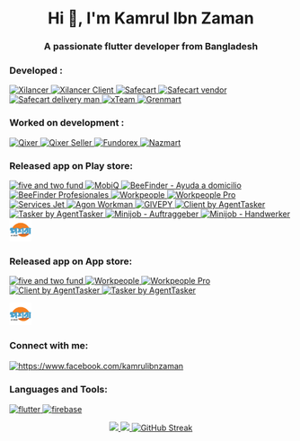 <h1 align="center">Hi 👋, I'm Kamrul Ibn Zaman</h1>
<h3 align="center">A passionate flutter developer from Bangladesh</h3>

<h3 align="left">Developed :</h3>
<p align="left">
 <a href="https://codecanyon.net/item/freelancer-flutter-mobile-app-xilancer-freelancer-marketplace-platform/49913337" target="_blank" rel="noreferrer"> <img src="https://i.postimg.cc/gJh3KdV4/image.png" alt="Xilancer" width="40" height="40"/> </a>
 <a href="https://codecanyon.net/item/client-flutter-mobile-app-xilancer-freelancer-marketplace-platform/51899615" target="_blank" rel="noreferrer"> <img src="https://i.postimg.cc/0NJYD2FK/xcilent.png" alt="Xilancer Client" width="40" height="40"/> </a>
 <a href="https://codecanyon.net/item/safecart-ecommerce-customer-mobile-app/49481701?s_rank=6" target="_blank" rel="noreferrer"> <img src="https://i.postimg.cc/sgnLkPtq/image.png" alt="Safecart" width="40" height="40"/> </a>
 <a href="https://codecanyon.net/item/vendor-app-safecart-ecommerce-platform/49481922?s_rank=5" target="_blank" rel="noreferrer"> <img src="https://i.postimg.cc/0Q10Fb2h/image.png" alt="Safecart vendor" width="40" height="40"/> </a>
 <a href="https://codecanyon.net/item/delivery-man-app-safecart-ecommerce-platform/49485907?s_rank=4" target="_blank" rel="noreferrer"> <img src="https://i.postimg.cc/VkS9NjJ3/image.png" alt="Safecart delivery man" width="40" height="40"/> </a>
 <a href="https://play.google.com/store/apps/details?id=com.xgenious.xteam" target="_blank" rel="noreferrer"> <img src="https://i.postimg.cc/jj0fdB07/image.png" alt="xTeam" width="40" height="40"/> </a>
 <a href="https://codecanyon.net/item/grenmart-laravel-ecommerce-shop-flutter-app/40188895?s_rank=13" target="_blank" rel="noreferrer"> <img src="https://i.postimg.cc/xT9XGh7T/image.png" alt="Grenmart" width="40" height="40"/> </a>
</p>

<h3 align="left">Worked on development :</h3>
<p align="left">
<a href="https://codecanyon.net/item/qixer-multivendor-on-demand-service-marketplace-and-service-finder-buyer-app/38154133?s_rank=21" target="_blank" rel="noreferrer"> <img src="https://i.postimg.cc/mkxPw5Bs/image.png" alt="Qixer" width="40" height="40"/> </a>
<a href="https://codecanyon.net/item/qixer-multivendor-on-demand-service-marketplace-seller-app/39013880?s_rank=17" target="_blank" rel="noreferrer"> <img src="https://i.postimg.cc/wxhMzF91/image.png" alt="Qixer Seller" width="40" height="40"/> </a>
<a href="https://codecanyon.net/item/crowdfunding-platform-flutter-mobile-app-fundorex/39675422?s_rank=14" target="_blank" rel="noreferrer"> <img src="https://i.postimg.cc/C1hD8th6/image.png" alt="Fundorex" width="40" height="40"/> </a>
<a href="https://codecanyon.net/item/nazmart-tenant-shop-flutter-mobile-app/45385600?s_rank=11" target="_blank" rel="noreferrer"> <img src="https://i.postimg.cc/52PTCcS6/image.png" alt="Nazmart" width="40" height="40"/> </a>
</p>


<h3 align="left">Released app on Play store:</h3> 
<p align="left">
  
<p align="left"> <a href="https://play.google.com/store/apps/details?id=com.fiveTwoFund.app" target="_blank" rel="noreferrer"> <img src="https://i.postimg.cc/nrRtHXDh/five-twofund.png" alt="five and two fund" width="40" height="40"/> </a>
  <a href="https://play.google.com/store/apps/details?id=com.xgenious.shopmart" target="_blank" rel="noreferrer"> <img src="https://i.postimg.cc/d3kYn83c/mobiq.png" alt="MobiQ" width="40" height="40"/> </a>
<a href="https://play.google.com/store/apps/details?id=com.beefinder.es" target="_blank" rel="noreferrer"> <img src="https://i.postimg.cc/rFqb8B5R/beefinder.png" alt="BeeFinder - Ayuda a domicilio" width="40" height="40"/> </a>
<a href="https://play.google.com/store/apps/details?id=com.beefinder_profesional.es" target="_blank" rel="noreferrer"> <img src="https://i.postimg.cc/Kvr2f7DB/beefinder-seller.png" alt="BeeFinder Profesionales" width="40" height="40"/> </a>
<a href="https://play.google.com/store/apps/details?id=ng.workpeople.app" target="_blank" rel="noreferrer"> <img src="https://i.postimg.cc/KYBTpxvC/image.png" alt="Workpeople" width="40" height="40"/> </a>
<a href="https://play.google.com/store/apps/details?id=ng.workpeople.pro" target="_blank" rel="noreferrer"> <img src="https://i.postimg.cc/R056HyQd/image.png" alt="Workpeople Pro" width="40" height="40"/> </a>
<a href="https://play.google.com/store/apps/details?id=com.ondemand.servicesjet" target="_blank" rel="noreferrer"> <img src="https://i.postimg.cc/cCwz8Vk8/image.png" alt="Services Jet" width="40" height="40"/> </a>
<a href="https://play.google.com/store/apps/details?id=com.agonworkman.app" target="_blank" rel="noreferrer"> <img src="https://i.postimg.cc/RVyCqcsN/icon.png" alt="Agon Workman" width="40" height="40"/> </a>
<a href="https://play.google.com/store/apps/details?id=com.givepy" target="_blank" rel="noreferrer"> <img src="https://i.postimg.cc/WpqMh7Sk/app-icon.png" alt="GIVEPY" width="40" height="40"/> </a>
<a href="https://play.google.com/store/apps/details?id=com.agenttasker.client" target="_blank" rel="noreferrer"> <img src="https://i.postimg.cc/L6RNYw9C/image.png" alt="Client by AgentTasker" width="40" height="40"/> </a>
<a href="https://play.google.com/store/apps/details?id=com.agenttasker.tasker" target="_blank" rel="noreferrer"> <img src="https://i.postimg.cc/W3VLQmfm/230x0w.webp" alt="Tasker by AgentTasker" width="40" height="40"/> </a>
<a href="https://play.google.com/store/apps/details?id=de.rentnerminijob" target="_blank" rel="noreferrer"> <img src="https://i.postimg.cc/ncLvBJmL/minijob-buyer.png" alt="Minijob - Auftraggeber" width="40" height="40"/> </a>
<a href="https://play.google.com/store/apps/details?id=de.rentnerminijob.handwerker" target="_blank" rel="noreferrer"> <img src="https://i.postimg.cc/pTK8dvCb/image.png" alt="Minijob - Handwerker" width="40" height="40"/> </a>
<a href="https://play.google.com/store/apps/details?id=com.poshorabd.proedge" target="_blank" rel="noreferrer"> <img src="https://github.com/KamrulIbnZaman/KamrulIbnZaman/blob/main/assets/poshora.png" alt="Poshora" width="40" height="40"/> </a>

</p>

<h3 align="left">Released app on App store:</h3> 
<p align="left">
  
<p align="left"> <a href="https://apps.apple.com/in/app/five-and-two-fund/id6443989537" target="_blank" rel="noreferrer"> <img src="https://i.postimg.cc/nrRtHXDh/five-twofund.png" alt="five and two fund" width="40" height="40"/> </a>
<!-- workpeople -->
<a href="https://apps.apple.com/us/app/workpeople/id6476810230" target="_blank" rel="noreferrer"> <img src="https://i.postimg.cc/KYBTpxvC/image.png" alt="Workpeople" width="40" height="40"/> </a>
<a href="https://apps.apple.com/us/app/workpeople-pro/id6476810160" target="_blank" rel="noreferrer"> <img src="https://i.postimg.cc/R056HyQd/image.png" alt="Workpeople Pro" width="40" height="40"/> </a>
<!-- agenttasker -->
<a href="https://apps.apple.com/us/app/client-by-agenttasker/id6475639769" target="_blank" rel="noreferrer"> <img src="https://i.postimg.cc/L6RNYw9C/image.png" alt="Client by AgentTasker" width="40" height="40"/> </a>
<a href="https://apps.apple.com/us/app/tasker-by-agenttasker/id6475639952" target="_blank" rel="noreferrer"> <img src="https://i.postimg.cc/W3VLQmfm/230x0w.webp" alt="Tasker by AgentTasker" width="40" height="40"/> </a>
<!-- poshora -->

<a href="https://apps.apple.com/us/app/poshora-app/id6642673369" target="_blank" rel="noreferrer"> <img src="https://github.com/KamrulIbnZaman/KamrulIbnZaman/blob/main/assets/poshora.png" alt="Poshora App" width="40" height="40"/> </a>

</p>

  

<h3 align="left">Connect with me:</h3>
<p align="left">
<a href="https://fb.com/kamrulibnzaman" target="blank"><img align="center" src="https://raw.githubusercontent.com/rahuldkjain/github-profile-readme-generator/master/src/images/icons/Social/facebook.svg" alt="https://www.facebook.com/kamrulibnzaman" height="30" width="40" /></a>
</p>

<h3 align="left">Languages and Tools:</h3>
<p align="left"> <a href="https://flutter.dev" target="_blank" rel="noreferrer"> <img src="https://www.vectorlogo.zone/logos/flutterio/flutterio-icon.svg" alt="flutter" width="40" height="40"/> </a> <a href="https://firebase.google.com/" target="_blank" rel="noreferrer"> <img src="https://www.vectorlogo.zone/logos/firebase/firebase-icon.svg" alt="firebase" width="40" height="40"/> </a>  </p>

<p align="center">
<a href="https://github.com/KamrulIbnZaman">
  <img height="180em" src="https://github-readme-stats-eight-theta.vercel.app/api?username=KamrulIbnZaman&show_icons=true&theme=gotham&include_all_commits=true&count_private=true"/>
  <img height="180em" src="https://github-readme-stats-eight-theta.vercel.app/api/top-langs/?username=KamrulIbnZaman&layout=compact&langs_count=8&theme=gotham"/>
  <img src="https://github-readme-streak-stats.herokuapp.com?user=kamrulibnzaman&theme=transparent&exclude_days=fri" alt="GitHub Streak" />
</a>
</p>



